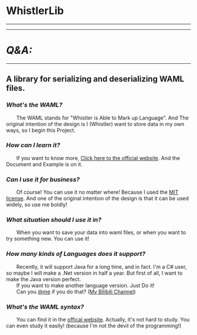 # WhistlerLib

--- 

---

# *__Q&A:__*

---


## A library for serializing and deserializing WAML files.

### *__What's the WAML?__*
&emsp;&emsp;The WAML stands for "Whistler is Able to Mark up Language". And The original intention of the design is I (Whistler) want to store data in my own ways, so I begin this Project.

### *__How can I learn it?__*
&emsp;&emsp;If you want to know more, [Click here to the official website](https://TheWhistlers.github.io/WhistlerLib). And the Document and Example is on it.

### *__Can I use it for business?__*
&emsp;&emsp;Of course! You can use it no matter where! Because I used the [MIT license](https://mit-license.org). And one of the original intention of the design is that it can be used widely, so use me boldly!

### *__What situation should I use it in?__*
&emsp;&emsp;When you want to save your data into waml files, or when you want to try something new. You can use it!

### *__How many kinds of Languages does it support?__*
&emsp;&emsp;Recently, it will support Java for a long time, and in fact. I'm a C# user, so maybe I will make a .Net version in half a year. But first of all, I want to make the Java version perfect.  
&emsp;&emsp;If you want to make another language version. Just Do it!  
&emsp;&emsp;Can you [@me](https://github.com/TheWhistlers) if you do that? ([My Bilibili Channel](https://space.bilibili.com/456635939))

### *__What's the WAML syntax?__*
&emsp;&emsp;You can find it in the [offical website](https://TheWhistlers.github.io/WhistlerLib/Documents). Actually, it's not hard to study. You can even study it easily! (because I'm not the devil of the programming!)
